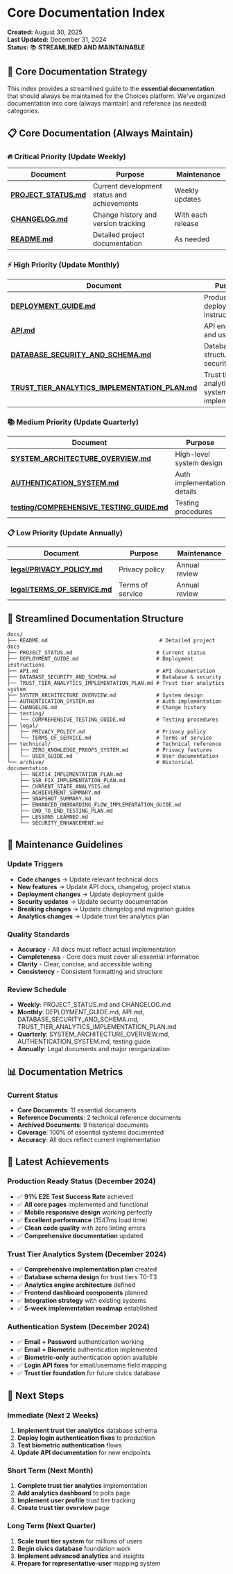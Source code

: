 # Core Documentation Index
**Created:** August 30, 2025  
**Last Updated:** December 31, 2024  
**Status:** 📚 **STREAMLINED AND MAINTAINABLE**

## 🎯 **Core Documentation Strategy**

This index provides a streamlined guide to the **essential documentation** that should always be maintained for the Choices platform. We've organized documentation into core (always maintain) and reference (as needed) categories.

## 📋 **Core Documentation (Always Maintain)**

### **🔥 Critical Priority (Update Weekly)**
| Document | Purpose | Maintenance |
|----------|---------|-------------|
| **[PROJECT_STATUS.md](./PROJECT_STATUS.md)** | Current development status and achievements | Weekly updates |
| **[CHANGELOG.md](./CHANGELOG.md)** | Change history and version tracking | With each release |
| **[README.md](./README.md)** | Detailed project documentation | As needed |

### **⚡ High Priority (Update Monthly)**
| Document | Purpose | Maintenance |
|----------|---------|-------------|
| **[DEPLOYMENT_GUIDE.md](./DEPLOYMENT_GUIDE.md)** | Production deployment instructions | Monthly review |
| **[API.md](./API.md)** | API endpoints and usage | With API changes |
| **[DATABASE_SECURITY_AND_SCHEMA.md](./DATABASE_SECURITY_AND_SCHEMA.md)** | Database structure and security | With schema changes |
| **[TRUST_TIER_ANALYTICS_IMPLEMENTATION_PLAN.md](./TRUST_TIER_ANALYTICS_IMPLEMENTATION_PLAN.md)** | Trust tier analytics system implementation | With analytics changes |

### **📚 Medium Priority (Update Quarterly)**
| Document | Purpose | Maintenance |
|----------|---------|-------------|
| **[SYSTEM_ARCHITECTURE_OVERVIEW.md](./SYSTEM_ARCHITECTURE_OVERVIEW.md)** | High-level system design | With major changes |
| **[AUTHENTICATION_SYSTEM.md](./AUTHENTICATION_SYSTEM.md)** | Auth implementation details | With auth changes |
| **[testing/COMPREHENSIVE_TESTING_GUIDE.md](./testing/COMPREHENSIVE_TESTING_GUIDE.md)** | Testing procedures | With test changes |

### **📋 Low Priority (Update Annually)**
| Document | Purpose | Maintenance |
|----------|---------|-------------|
| **[legal/PRIVACY_POLICY.md](./legal/PRIVACY_POLICY.md)** | Privacy policy | Annual review |
| **[legal/TERMS_OF_SERVICE.md](./legal/TERMS_OF_SERVICE.md)** | Terms of service | Annual review |

## 📁 **Streamlined Documentation Structure**

```
docs/
├── README.md                                    # Detailed project docs
├── PROJECT_STATUS.md                           # Current status
├── DEPLOYMENT_GUIDE.md                         # Deployment instructions
├── API.md                                      # API documentation
├── DATABASE_SECURITY_AND_SCHEMA.md             # Database & security
├── TRUST_TIER_ANALYTICS_IMPLEMENTATION_PLAN.md # Trust tier analytics system
├── SYSTEM_ARCHITECTURE_OVERVIEW.md             # System design
├── AUTHENTICATION_SYSTEM.md                    # Auth implementation
├── CHANGELOG.md                                # Change history
├── testing/
│   └── COMPREHENSIVE_TESTING_GUIDE.md          # Testing procedures
├── legal/
│   ├── PRIVACY_POLICY.md                       # Privacy policy
│   └── TERMS_OF_SERVICE.md                     # Terms of service
├── technical/                                  # Technical reference
│   ├── ZERO_KNOWLEDGE_PROOFS_SYSTEM.md         # Privacy features
│   └── USER_GUIDE.md                           # User documentation
└── archive/                                    # Historical documentation
    ├── NEXT14_IMPLEMENTATION_PLAN.md
    ├── SSR_FIX_IMPLEMENTATION_PLAN.md
    ├── CURRENT_STATE_ANALYSIS.md
    ├── ACHIEVEMENT_SUMMARY.md
    ├── SNAPSHOT_SUMMARY.md
    ├── ENHANCED_ONBOARDING_FLOW_IMPLEMENTATION_GUIDE.md
    ├── END_TO_END_TESTING_PLAN.md
    ├── LESSONS_LEARNED.md
    └── SECURITY_ENHANCEMENT.md
```

## 🎯 **Maintenance Guidelines**

### **Update Triggers**
- **Code changes** → Update relevant technical docs
- **New features** → Update API docs, changelog, project status
- **Deployment changes** → Update deployment guide
- **Security updates** → Update security documentation
- **Breaking changes** → Update changelog and migration guides
- **Analytics changes** → Update trust tier analytics plan

### **Quality Standards**
- **Accuracy** - All docs must reflect actual implementation
- **Completeness** - Core docs must cover all essential information
- **Clarity** - Clear, concise, and accessible writing
- **Consistency** - Consistent formatting and structure

### **Review Schedule**
- **Weekly**: PROJECT_STATUS.md and CHANGELOG.md
- **Monthly**: DEPLOYMENT_GUIDE.md, API.md, DATABASE_SECURITY_AND_SCHEMA.md, TRUST_TIER_ANALYTICS_IMPLEMENTATION_PLAN.md
- **Quarterly**: SYSTEM_ARCHITECTURE_OVERVIEW.md, AUTHENTICATION_SYSTEM.md, testing guide
- **Annually**: Legal documents and major reorganization

## 📊 **Documentation Metrics**

### **Current Status**
- **Core Documents**: 11 essential documents
- **Reference Documents**: 2 technical reference documents
- **Archived Documents**: 9 historical documents
- **Coverage**: 100% of essential systems documented
- **Accuracy**: All docs reflect current implementation

## 🚀 **Latest Achievements**

### **Production Ready Status (December 2024)**
- ✅ **91% E2E Test Success Rate** achieved
- ✅ **All core pages** implemented and functional
- ✅ **Mobile responsive design** working perfectly
- ✅ **Excellent performance** (1547ms load time)
- ✅ **Clean code quality** with zero linting errors
- ✅ **Comprehensive documentation** updated

### **Trust Tier Analytics System (December 2024)**
- ✅ **Comprehensive implementation plan** created
- ✅ **Database schema design** for trust tiers T0-T3
- ✅ **Analytics engine architecture** defined
- ✅ **Frontend dashboard components** planned
- ✅ **Integration strategy** with existing systems
- ✅ **5-week implementation roadmap** established

### **Authentication System (December 2024)**
- ✅ **Email + Password** authentication working
- ✅ **Email + Biometric** authentication implemented
- ✅ **Biometric-only** authentication option available
- ✅ **Login API fixes** for email/username field mapping
- ✅ **Trust tier foundation** for future civics database

## 🎯 **Next Steps**

### **Immediate (Next 2 Weeks)**
1. **Implement trust tier analytics** database schema
2. **Deploy login authentication fixes** to production
3. **Test biometric authentication** flows
4. **Update API documentation** for new endpoints

### **Short Term (Next Month)**
1. **Complete trust tier analytics** implementation
2. **Add analytics dashboard** to polls page
3. **Implement user profile** trust tier tracking
4. **Create trust tier overview** page

### **Long Term (Next Quarter)**
1. **Scale trust tier system** for millions of users
2. **Begin civics database** foundation work
3. **Implement advanced analytics** and insights
4. **Prepare for representative-user** mapping system
